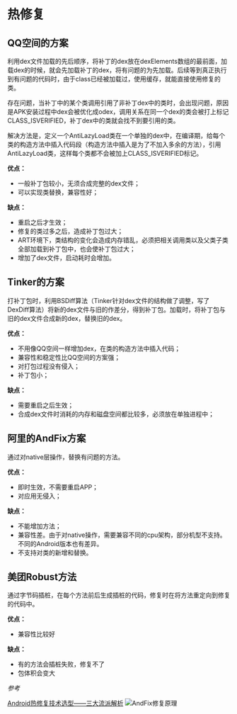 # 热修复

## QQ空间的方案

利用dex文件加载的先后顺序，将补丁的dex放在dexElements数组的最前面，加载dex的时候，就会先加载补丁的dex，将有问题的为先加载。后续等到真正执行到有问题的代码时，由于class已经被加载过，使用缓存，就能直接使用修复的类。

存在问题，当补丁中的某个类调用引用了非补丁dex中的类时，会出现问题，原因是APK安装过程中dex会被优化成odex，调用关系在同一个dex的类会被打上标记CLASS_ISVERIFIED，补丁dex中的类就会找不到要引用的类。

解决方法是，定义一个AntiLazyLoad类在一个单独的dex中，在编译期，给每个类的构造方法中插入代码段（构造方法中插入是为了不加入多余的方法），引用AntiLazyLoad类，这样每个类都不会被加上CLASS_ISVERIFIED标记。

**优点：**
- 一般补丁包较小，无须合成完整的dex文件；
- 可以实现类替换，兼容性好；

**缺点：**
- 重启之后才生效；
- 修复的类过多之后，造成补丁包过大；
- ART环境下，类结构的变化会造成内存错乱，必须把相关调用类以及父类子类全部加载到补丁包中，也会使补丁包过大；
- 增加了dex文件，启动耗时会增加。

## Tinker的方案

打补丁包时，利用BSDiff算法（Tinker针对dex文件的结构做了调整，写了DexDiff算法）将新的dex文件与旧的作差分，得到补丁包。加载时，将补丁包与旧的dex文件合成新的dex，替换旧的dex。

**优点：**
- 不用像QQ空间一样增加dex，在类的构造方法中插入代码；
- 兼容性和稳定性比QQ空间的方案强；
- 对打包过程没有侵入；
- 补丁包小；

**缺点：**
- 需要重启之后生效；
- 合成dex文件时消耗的内存和磁盘空间都比较多，必须放在单独进程中；

## 阿里的AndFix方案

通过对native层操作，替换有问题的方法。

**优点：**
- 即时生效，不需要重启APP；
- 对应用无侵入；

**缺点：**
- 不能增加方法；
- 兼容性差。由于对native操作，需要兼容不同的cpu架构，部分机型不支持。不同的Android版本也有差异。
- 不支持对类的新增和替换。

## 美团Robust方法

通过字节码插桩，在每个方法前后生成插桩的代码，修复时在将方法重定向到修复的代码中。

**优点：**
- 兼容性比较好

**缺点：**
- 有的方法会插桩失败，修复不了
- 包体积会变大

*参考*

[Android热修复技术选型——三大流派解析](http://www.infoq.com/cn/articles/Android-hot-fix) 
![AndFix修复原理](http://cdn3.infoqstatic.com/statics_s2_20170810-0346/resource/articles/Android-hot-fix/zh/resources/18.jpg) 